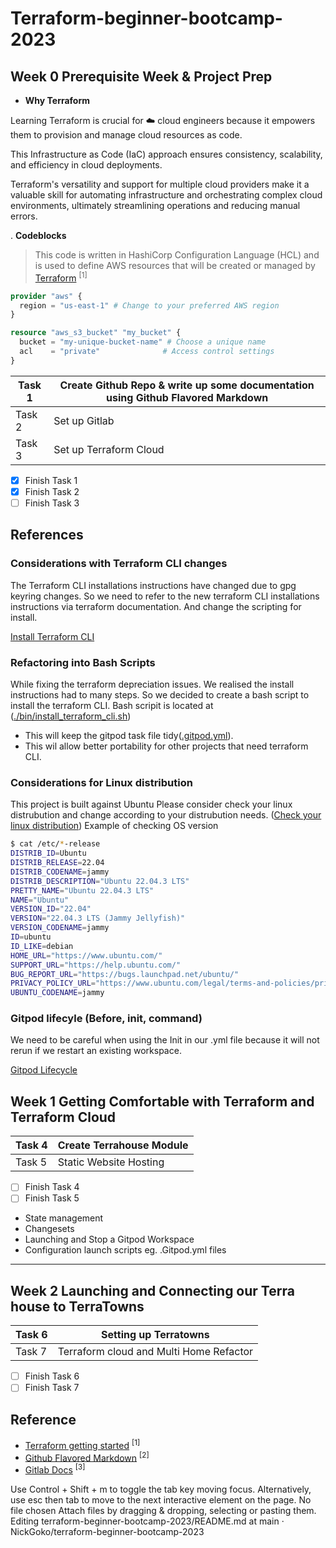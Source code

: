 # Terraform-beginner-bootcamp-2023


## Week 0 Prerequisite Week & Project Prep

- **Why Terraform**

Learning Terraform is crucial for :cloud: cloud engineers because it empowers them to provision and manage cloud resources as code. 

This Infrastructure as Code (IaC) approach ensures consistency, scalability, and efficiency in cloud deployments. 

Terraform's versatility and support for multiple cloud providers make it a valuable skill for automating infrastructure and orchestrating complex cloud environments, ultimately streamlining operations and reducing manual errors.

. **Codeblocks**

> This code is written in HashiCorp Configuration Language (HCL) and is used to define AWS resources that will be created or managed by [Terraform](/https://terraform-docs.io/user-guide/introduction/) <sup>[1]</sup>

```terraform
provider "aws" {
  region = "us-east-1" # Change to your preferred AWS region
}

resource "aws_s3_bucket" "my_bucket" {
  bucket = "my-unique-bucket-name" # Choose a unique name
  acl    = "private"              # Access control settings
}
```

|Task 1 |Create Github Repo & write up some documentation using Github Flavored Markdown |
| --- | --- |
|Task 2 | Set up Gitlab |
|Task 3 | Set up Terraform Cloud |


- [x] Finish Task 1
- [x] Finish Task 2
- [ ] Finish Task 3

## References
### Considerations with Terraform CLI changes
The Terraform CLI installations instructions have changed due to gpg keyring changes. So we need to refer to the new terraform CLI installations instructions via terraform documentation. And change the scripting for install. 

[Install Terraform CLI](https://developer.hashicorp.com/terraform/tutorials/aws-get-started/install-cli)

### Refactoring into Bash Scripts
While fixing the terraform depreciation issues. We realised the install instructions had to many steps. So we decided to create a bash script to install the terraform CLI. Bash scripit is located at ([./bin/install_terraform_cli.sh](./bin/install_terraform_cli.sh))

- This will keep the gitpod task file tidy([.gitpod.yml](.gitpod.yml)). 
- This wil allow better portability for other projects that need terraform CLI. 
### Considerations for Linux distribution
This project is built against Ubuntu
Please consider check your linux distrubution and change according to your distrubution needs. 
([Check your linux distribution](https://www.cyberciti.biz/faq/find-linux-distribution-name-version-number/))
Example of checking OS version
```sh
$ cat /etc/*-release
DISTRIB_ID=Ubuntu
DISTRIB_RELEASE=22.04
DISTRIB_CODENAME=jammy
DISTRIB_DESCRIPTION="Ubuntu 22.04.3 LTS"
PRETTY_NAME="Ubuntu 22.04.3 LTS"
NAME="Ubuntu"
VERSION_ID="22.04"
VERSION="22.04.3 LTS (Jammy Jellyfish)"
VERSION_CODENAME=jammy
ID=ubuntu
ID_LIKE=debian
HOME_URL="https://www.ubuntu.com/"
SUPPORT_URL="https://help.ubuntu.com/"
BUG_REPORT_URL="https://bugs.launchpad.net/ubuntu/"
PRIVACY_POLICY_URL="https://www.ubuntu.com/legal/terms-and-policies/privacy-policy"
UBUNTU_CODENAME=jammy
```
### Gitpod lifecyle (Before, init, command)
We need to be careful when using the Init in our .yml file because it will not rerun if we restart an existing workspace. 

[Gitpod Lifecycle](https://www.gitpod.io/docs/configure/workspaces/tasks)
## Week  1 Getting Comfortable with Terraform and Terraform Cloud

|Task 4 | Create Terrahouse Module|
| --- | --- |
|Task 5 |Static Website Hosting |


- [ ] Finish Task 4
- [ ] Finish Task 5

- State management
- Changesets
- Launching and Stop a Gitpod Workspace
- Configuration launch scripts eg. .Gitpod.yml files
---
## Week 2 Launching and Connecting our Terra house to TerraTowns
|Task 6 |Setting up Terratowns |
| --- | --- |
|Task 7 | Terraform cloud and Multi Home Refactor |


- [ ] Finish Task 6
- [ ] Finish Task 7

## Reference 
- [Terraform getting started](https://app.terraform.io/app/getting-started) <sup>[1]</sup>
- [Github Flavored Markdown](https://github.github.com/gfm/#backtick-string) <sup>[2]</sup>
- [Gitlab Docs](https://docs.gitlab.com/) <sup>[3]</sup>

Use Control + Shift + m to toggle the tab key moving focus. Alternatively, use esc then tab to move to the next interactive element on the page.
No file chosen
Attach files by dragging & dropping, selecting or pasting them.
Editing terraform-beginner-bootcamp-2023/README.md at main · NickGoko/terraform-beginner-bootcamp-2023

